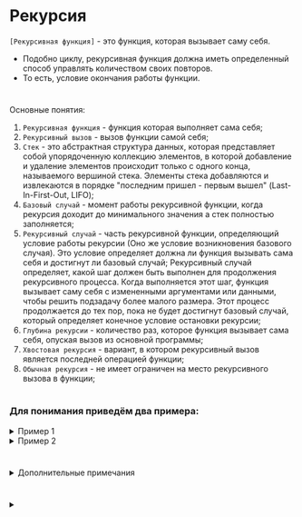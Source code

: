 # Рекурсия

`[Рекурсивная функция]` - это функция, которая вызывает саму себя.

   - Подобно циклу, рекурсивная функция должна иметь определенный способ управлять количеством своих повторов.
   - То есть, условие окончания работы функции. 

#

Основные понятия:

1. `Рекурсивная функция` - функция которая выполняет сама себя;
2. `Рекурсивный вызов` - вызов функции самой себя;
3. `Стек` - это абстрактная структура данных, которая представляет собой упорядоченную коллекцию элементов, в которой добавление и удаление элементов происходит только с одного конца, называемого вершиной стека. Элементы стека добавляются и извлекаются в порядке "последним пришел - первым вышел" (Last-In-First-Out, LIFO);
4. `Базовый случай` - момент работы рекурсивной функции, когда рекурсия доходит до минимального значения а стек полностью заполняется;
5. `Рекурсивный случай` - часть рекурсивной функции, определяющий условие работы рекурсии (Оно же условие возникновения базового случая). Это условие определяет должна ли функция вызывать сама себя и достигнут ли базовый случай;
Рекурсивный случай определяет, какой шаг должен быть выполнен для продолжения рекурсивного процесса. Когда выполняется этот шаг, функция вызывает саму себя с измененными аргументами или данными, чтобы решить подзадачу более малого размера. Этот процесс продолжается до тех пор, пока не будет достигнут базовый случай, который определяет конечное условие остановки рекурсии;
5. `Глубина рекурсии` - количество раз, которое функция вызывает сама себя, опуская вызов из основной программы;
6. `Хвостовая рекурсия` - вариант, в котором рекурсивный вызов является последней операцией функции;
7. `Обычная рекурсия` - не имеет ограничен на место рекурсивного вызова в функции;

#

### Для понимания приведём два примера:

<details>
  <summary>Пример 1</summary>

*Хвостовая рекурсия*

Приведённый ниже код:

```
def message(times):
    if times > 0:
        print(‘times)
        message(times - 1)

message(5)
```

Выведет:

```
5
4
3
2
1
```

1. Функция message принимает значение 5;
2. Определяется рекурсивный случай, условие работы рекурсивной функции (условие, до которого функция будет вызывать сама себя). Это же условие является условием базового случая. В данном случае, пока переданное значение больше нуля;
3. Происходит печать текста;
4. Далее функция вызывает сама себя со значением уменьшенным на 1;
5. И так до возникновения базового случая (n = 0);
6. С начала работы функции и до достижения базового случают происходит заполнения стека значениями от 5 до 0. На 0 значении происходит базовый случай. Функция перестаёт вызывать сама себя. Прекращается печать текста;
7. Под капотом начинается обратная рекурсия по стеку, с каждой итерацией возвращаясь у исходному значению (от 0 до 5); 
8. При достижении начального значения стек опустошается и перестаёт существовать;
9. Функция полностью прекращает свою работу;
</details>
<details>
  <summary>Пример 2</summary>

*Обыкновенная рекурсия*

Приведённый ниже код:

```
def bee(n):
    if n > 0:
        bee(n - 1)
        print(n)

bee(3)
```

Выведет:

```
1
2
3
```

1. Функция `bee` принимает значение 3;
2. Определяется рекурсивный случай, условие работы рекурсивной функции (условие, до которого функция будет вызывать сама себя). Это же условие является условием базового случая. В данном случае, пока переданное значение больше нуля;
3. Далее функция вызывает сама себя со значением уменьшенным на 1. И так до достижения условия базового случая (n = 0);
4. На этом моменте стек наполнен значениями 3-2-1-0. На значении 0 происходит базовый случай и работа функции передаётся предыдущей итерации;
5. На этом моменте работа программы переходит к команде print(n). n данном случае равно 1, так как под капотом мы находимся на вершине стека, на последнем добавленном в него значении, которое равно 1;
6. На этом моменте визуальная часть работы функции (печать значения n) происходит до тех пор, пока значения в стеке не достигнут стартового. 
7. При достижении старого значения, стек становится пустым, печать значений прекращается, функция полностью прекращает свою работу;
</details>

#

<details>
  <summary>Дополнительные примечания</summary>
   
...
1. Любая задача, которая может быть решена рекурсивно, также может быть решена на основе цикла, и наоборот.
2. Рекурсивные алгоритмы обычно менее эффективны, чем итеративные алгоритмы.
3. В целом рекурсивная функция работает следующим образом:

      - если в настоящий момент задача может быть решена без рекурсии, то функция ее решает
      - если в настоящий момент задача не может быть решена, то функция ее сводит к уменьшенной и при этом аналогичной задаче и вызывает саму себя для решения этой уменьшенной задачи


</details>












#

<details>
  <summary></summary>



</details>


